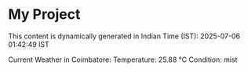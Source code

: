 # My Project

This content is dynamically generated in Indian Time (IST): 2025-07-06 01:42:49 IST


Current Weather in Coimbatore:
Temperature: 25.88 °C
Condition: mist

